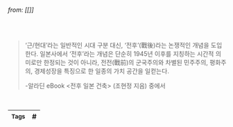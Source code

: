 
###### from: [[]]

<br/>

>‘근/현대’라는 일반적인 시대 구분 대신, ‘전후’(戰後)라는 논쟁적인 개념을 도입한다. 일본사에서 ‘전후’라는 개념은 단순히 1945년 이후를 지칭하는 시간적 의미로만 한정되는 것이 아니라, 전전(戰前)의 군국주의와 차별된 민주주의, 평화주의, 경제성장을 특징으로 한 일종의 가치 공간을 일컫는다. 
>
>-알라딘 eBook <전후 일본 건축> (조현정 지음) 중에서

<br/>

| <small> Tags </small> | # |
| --- | --- |
